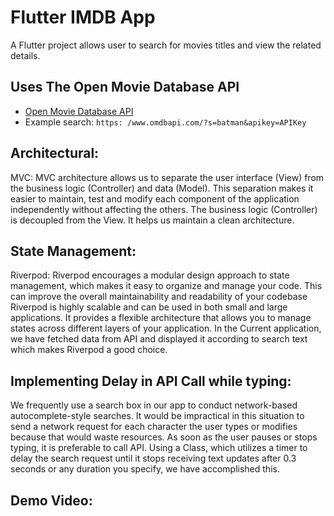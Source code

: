 # Flutter IMDB App

A Flutter project allows user to search for movies titles and view the related details.

## Uses The Open Movie Database API
- [Open Movie Database API](https://www.omdbapi.com)
- Example search: `https: /www.omdbapi.com/?s=batman&apikey=APIKey`

## Architectural:
MVC: MVC architecture allows us to separate the user interface (View) from the
business logic (Controller) and data (Model). This separation makes it easier to
maintain, test and modify each component of the application independently without
affecting the others. The business logic (Controller) is decoupled from the View. It
helps us maintain a clean architecture.

## State Management:
Riverpod: Riverpod encourages a modular design approach to state management,
which makes it easy to organize and manage your code. This can improve the overall
maintainability and readability of your codebase
Riverpod is highly scalable and can be used in both small and large applications. It
provides a flexible architecture that allows you to manage states across different layers
of your application.
In the Current application, we have fetched data from API and displayed it according to
search text which makes Riverpod a good choice.

## Implementing Delay in API Call while typing:
We frequently use a search box in our app to conduct network-based autocomplete-style
searches. It would be impractical in this situation to send a network request for each
character the user types or modifies because that would waste resources. As soon as the
user pauses or stops typing, it is preferable to call API. Using a Class, which utilizes a
timer to delay the search request until it stops receiving text updates after 0.3 seconds
or any duration you specify, we have accomplished this.

## Demo Video:


